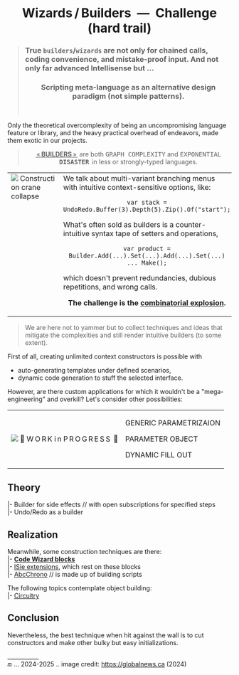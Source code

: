 <h1 align="center">Wizards&thinsp;/&thinsp;Builders &nbsp;&mdash;&nbsp; Challenge (hard trail)</h1>

> ### True **`builders`/`wizards`** are not only for chained calls, coding convenience, and mistake-proof input. And not only far advanced Intellisense but ...
> <h3 align="center">Scripting meta-language as an alternative design paradigm (not simple patterns).</h3>
> &nbsp;

Only the theoretical overcomplexity of being an uncompromising language feature or library, and the heavy practical overhead of endeavors, made them exotic in our projects.

<blockquote align="center"><ins>&thinsp;«&thinsp;<b>BUILDERS</b>&thinsp;»&thinsp;</ins> are both <samp>GRAPH COMPLEXITY</samp> and <samp>EXPONENTIAL <b>DISASTER</samp></b>&thinsp; in less or strongly-typed languages.</blockquote>

<table><tr valign="top"><td width="40%"><picture><img alt="&nbsp;Construction crane collapse" src="https://github.com/Kyriosity/read-write/blob/main/README%2B/_rsc/_img/illus/crane_collapse-CA-2024(globalnews.ca).jpg" /></picture></td><td>
<div>We talk about multi-variant branching menus with intuitive context-sensitive options, like:</div>
 <p align="center"><code>var stack = UndoRedo.Buffer(3).Depth(5).Zip().Of("start");</code></p>
<div>What's often sold as builders is a counter-intuitive syntax tape of setters and operations,</div>
  <p align="center"><code>var product = Builder.Add(...).Set(...).Add(...).Set(...) ... Make();</code></p>
  <p>which doesn't prevent redundancies, dubious repetitions, and wrong calls.</p>
<p align="center"><b>The challenge is the <ins>combinatorial explosion</ins>.</b></p>
</td></tr></table>

> We are here not to yammer but to collect techniques and ideas that mitigate the complexities and still render intuitive builders (to some extent).

First of all, creating unlimited context constructors is possible with

+ auto-generating templates under defined scenarios,
+ dynamic code generation to stuff the selected interface.

However, are there custom applications for which it wouldn't be a "mega-engineering" and overkill? Let's consider other possibilities:

<table><tr><td><picture><img alt="&nbsp;🚧  W&thinsp;O&thinsp;R&thinsp;K  i&thinsp;n  P&thinsp;R&thinsp;O&thinsp;G&thinsp;R&thinsp;E&thinsp;S&thinsp;S&thinsp; 🐝" src="https://github.com/Kyriosity/read-write/blob/main/README%2B/_rsc/_img/_nav/tiles/_WorkInProgress_200px.jpg" /></picture></td><td>
<p>GENERIC PARAMETRIZAION</p>
<p>PARAMETER OBJECT</p>
<p>DYNAMIC FILL OUT</p>
</td></tr></table>

## Theory

|- Builder for side effects // with open subscriptions for specified steps \
|- Undo/Redo as a builder

## Realization

Meanwhile, some construction techniques are there:\
|- [<b>Code Wizard blocks</b>](../../../../src/TuttiFrutti/WizConstr/README.md)\
|- [ISie extensions](../../../parts/_ext/ISie/README.md), which rest on these blocks\
|- [AbcChrono](../../../parts/AbcChrono) // is made up of building scripts


The following topics contemplate object building:\
|- [Circuitry](../circuitry)

## Conclusion

Nevertheless, the best technique when hit against the wall is to cut constructors and make other bulky but easy initializations.

\___________\
🔚 ... 2024-2025 .. image credit: https://globalnews.ca (2024)
